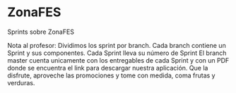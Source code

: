 # ZonaFES
Sprints sobre ZonaFES

Nota al profesor:
Dividimos los sprint por branch.
Cada  branch contiene un Sprint y sus componentes. Cada Sprint lleva su número de Sprint
El branch master cuenta unicamente con los entregables de cada Sprint y con un PDF donde se encuentra el link para descargar nuestra aplicación.
Que la disfrute, aproveche las promociones y tome con medida, coma frutas y verduras.
